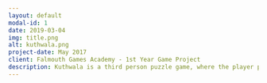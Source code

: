 ```yaml
---
layout: default
modal-id: 1
date: 2019-03-04
img: title.png
alt: kuthwala.png
project-date: May 2017
client: Falmouth Games Academy - 1st Year Game Project
description: Kuthwala is a third person puzzle game, where the player plays as two different animals, a Bear and a Panther. The game was based around native American folklore and thus had an art style to match. [Kuthwala Press Kit](https://drive.google.com/open?id=1bg5nOr326a-JOuttSeKq6lwA0KF9NPVP)
---
```


